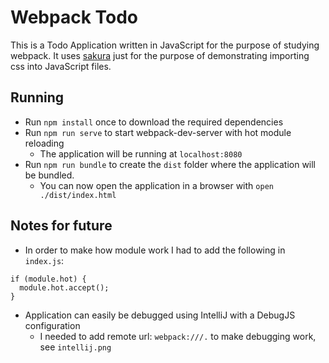 # Webpack Todo

This is a Todo Application written in JavaScript for the purpose of studying webpack.
It uses [sakura](https://github.com/oxalorg/sakura) just for the purpose of demonstrating importing css into JavaScript files.

## Running
- Run `npm install` once to download the required dependencies
- Run `npm run serve` to start webpack-dev-server with hot module reloading
  - The application will be running at `localhost:8080`
- Run `npm run bundle` to create the `dist` folder where the application will be bundled.
  - You can now open the application in a browser with `open ./dist/index.html`

## Notes for future
- In order to make how module work I had to add the following in `index.js`:
```
if (module.hot) {
  module.hot.accept();
}
```
- Application can easily be debugged using IntelliJ with a DebugJS configuration
  - I needed to add remote url: `webpack:///.` to make debugging work, see `intellij.png`
